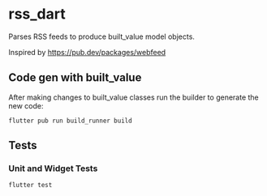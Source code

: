 # rss_dart

Parses RSS feeds to produce built_value model objects.

Inspired by https://pub.dev/packages/webfeed 

## Code gen with built_value 

After making changes to built_value classes run the builder to generate the new code:

```
flutter pub run build_runner build
```

## Tests 

### Unit and Widget Tests 

```
flutter test
```